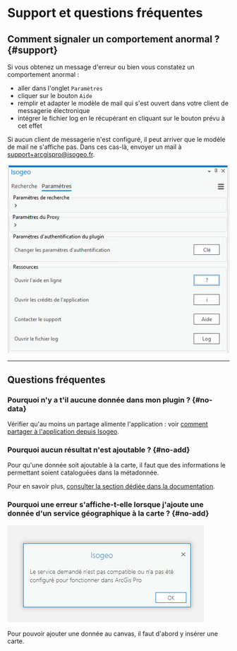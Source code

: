 # Support et questions fréquentes

## Comment signaler un comportement anormal ? {#support}

Si vous obtenez un message d'erreur ou bien vous constatez un comportement anormal :

* aller dans l'onglet `Paramètres` 
* cliquer sur  le bouton `Aide` 
* remplir et adapter le modèle de mail qui s'est ouvert dans votre client de messagerie électronique
* intégrer le fichier log en le récupérant en cliquant sur le bouton prévu à cet effet 

Si aucun client de messagerie n'est configuré, il peut arriver que le modèle de mail ne s'affiche pas. Dans ces cas-là, envoyer un mail à [support+arcgispro@isogeo.fr](mailto:support+arcgispro@isogeo.fr).

!["Contacter le support et récupérer les logs"](../../assets/plugin_ArcGISPro_settings_support_FR.png)

___

## Questions fréquentes

### Pourquoi n'y a t'il aucune donnée dans mon plugin ? {#no-data}

Vérifier qu'au moins un partage alimente l'application : voir [comment partager à l'application depuis Isogeo](/usage/configuration.md#share).

### Pourquoi aucun résultat n'est ajoutable ?  {#no-add}

Pour qu'une donnée soit ajoutable à la carte, il faut que des informations le permettant soient cataloguées dans la métadonnée. 

Pour en savoir plus, [consulter la section dédiée dans la documentation](/usage/display.md).

### Pourquoi une erreur s'affiche-t-elle lorsque j'ajoute une donnée d'un service géographique à la carte ?  {#no-add}

!["Le service demandé n'est pas compatible"](../../assets/plugin_ArcGISPro_add_to_canvas_services_FR.png)

Pour pouvoir ajouter une donnée au canvas, il faut d'abord y insérer une carte.
